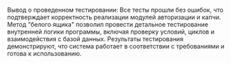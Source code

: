 Вывод о проведенном тестировании: Все тесты прошли без ошибок, что подтверждает корректность реализации модулей авторизации и капчи. 
Метод "белого ящика" позволил провести детальное тестирование внутренней логики программы, включая проверку условий, циклов и взаимодействия с базой данных. 
Результаты тестирования демонстрируют, что система работает в соответствии с требованиями и готова к использованию.


